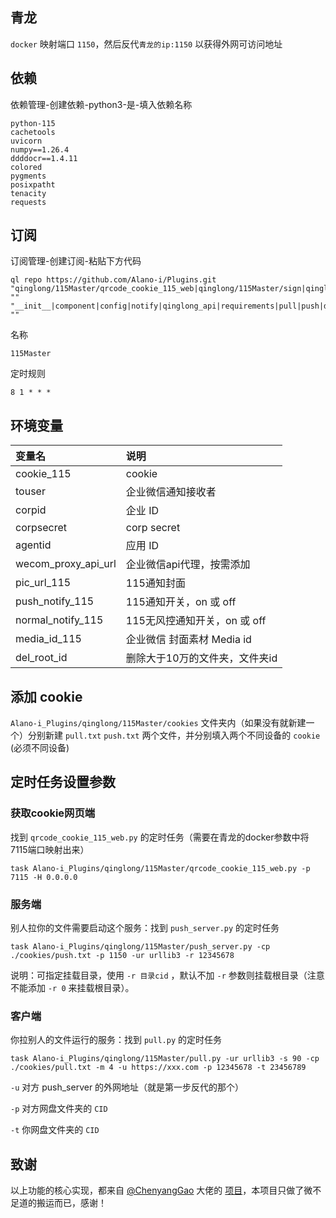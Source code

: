## 青龙
`docker` 映射端口 `1150`，然后反代`青龙的ip:1150` 以获得外网可访问地址
## 依赖
依赖管理-创建依赖-python3-是-填入依赖名称
```console
python-115
cachetools
uvicorn
numpy==1.26.4
ddddocr==1.4.11
colored
pygments
posixpatht
tenacity
requests
```

## 订阅
订阅管理-创建订阅-粘贴下方代码
```console
ql repo https://github.com/Alano-i/Plugins.git "qinglong/115Master/qrcode_cookie_115_web|qinglong/115Master/sign|qinglong/115Master/crack_captcha|qinglong/115Master/pull.py|qinglong/115Master/push_server|qinglong/115Master/life_list_monitor|qinglong/115Master/get_new_cookie|qinglong/115Master/add_env|qinglong/115Master/qrcode_cookie_115_web" "" "__init__|component|config|notify|qinglong_api|requirements|pull|push|del|pull_after|predicate" ""
```
名称
```console
115Master
```
定时规则
```console
8 1 * * *
```

## 环境变量

| 变量名      | 说明                   |
| :---------- | :--------------------- |
| cookie_115     | cookie               |
| touser     | 企业微信通知接收者               |
| corpid     | 企业 ID               |
| corpsecret     | corp secret               |
| agentid     | 应用 ID               |
| wecom_proxy_api_url     | 企业微信api代理，按需添加               |
| pic_url_115     | 115通知封面               |
| push_notify_115     | 115通知开关，on 或 off               |
| normal_notify_115     | 115无风控通知开关，on 或 off               |
| media_id_115     | 企业微信 封面素材 Media id               |
| del_root_id     | 删除大于10万的文件夹，文件夹id               |


## 添加 cookie
`Alano-i_Plugins/qinglong/115Master/cookies` 文件夹内（如果没有就新建一个）分别新建 `pull.txt` `push.txt` 两个文件，并分别填入两个不同设备的 `cookie` (必须不同设备)

## 定时任务设置参数

### 获取cookie网页端
找到 `qrcode_cookie_115_web.py` 的定时任务（需要在青龙的docker参数中将7115端口映射出来）
```console
task Alano-i_Plugins/qinglong/115Master/qrcode_cookie_115_web.py -p 7115 -H 0.0.0.0
```


### 服务端
别人拉你的文件需要启动这个服务：找到 `push_server.py` 的定时任务
```console
task Alano-i_Plugins/qinglong/115Master/push_server.py -cp ./cookies/push.txt -p 1150 -ur urllib3 -r 12345678
```
说明：可指定挂载目录，使用 `-r 目录cid` ，默认不加 `-r` 参数则挂载根目录（注意不能添加 `-r 0` 来挂载根目录）。 

### 客户端
你拉别人的文件运行的服务：找到 `pull.py` 的定时任务
```console
task Alano-i_Plugins/qinglong/115Master/pull.py -ur urllib3 -s 90 -cp ./cookies/pull.txt -m 4 -u https://xxx.com -p 12345678 -t 23456789
```
`-u` 对方 push_server 的外网地址（就是第一步反代的那个）

`-p` 对方网盘文件夹的 `CID`

`-t` 你网盘文件夹的 `CID`

## 致谢
以上功能的核心实现，都来自 [@ChenyangGao](https://github.com/ChenyangGao) 大佬的 [项目](https://github.com/ChenyangGao/web-mount-packs)，本项目只做了微不足道的搬运而已，感谢！












